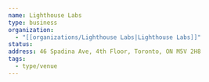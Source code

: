 ```yaml
---
name: Lighthouse Labs
type: business
organization:
  - "[[organizations/Lighthouse Labs|Lighthouse Labs]]"
status: 
address: 46 Spadina Ave, 4th Floor, Toronto, ON M5V 2H8
tags:
  - type/venue
---
```

